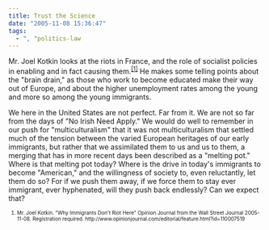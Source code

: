 ```yaml
---
title: Trust the Science
date: "2005-11-08 15:36:47"
tags:
  - ", "politics-law
---
```

<p>Mr. Joel Kotkin looks at the riots in France, and the role of socialist policies in enabling and in fact causing them.<sup><a href="http://www.opinionjournal.com/editorial/feature.html?id=110007519" title="Why Immigrants Don't Riot Here">[1]</a></sup> He makes some telling points about the "brain drain," as those who work to become educated make their way out of Europe, and about the higher unemployment rates among the young and more so among the young immigrants.</p>  <p>We here in the United States are not perfect.  Far from it. We are not so far from the days of "No Irish Need Apply."  We would do well to remember in our push for "multiculturalism" that it was not multiculturalism that settled much of the tension between the varied European heritages of our early immigrants, but rather that we assimilated them to us and us to them, a merging that has in more recent days been described as a "melting pot."  Where is that melting pot today?  Where is the drive in today's immigrants to become "American," and the willingness of society to, even reluctantly, let them do so?  For if we push them away, if we force them to stay ever immigrant, ever hyphenated, will they push back endlessly? Can we expect that?</p>  <font size="-2"><ol><li>Mr. Joel Kotkin.  "Why Immigrants Don't Riot Here" Opinion Journal from the Wall Street Journal 2005-11-08.  Registration required. http://www.opinionjournal.com/editorial/feature.html?id=110007519</li></ol></font>


